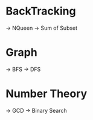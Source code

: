 # BackTracking
 -> NQueen
 -> Sum of Subset
# Graph
  -> BFS
  -> DFS
# Number Theory
 -> GCD
 -> Binary Search
